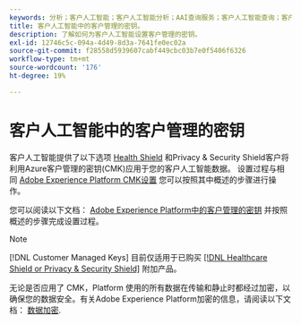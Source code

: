 ```yaml
---
keywords: 分析；客户人工智能；客户人工智能分析；AAI查询服务；客户人工智能查询；客户人工智能分数；CAI中客户管理的键
title: 客户人工智能中的客户管理的密钥。
description: 了解如何为客户人工智能设置客户管理的密钥。
exl-id: 12746c5c-094a-4d49-8d3a-7641fe0ec02a
source-git-commit: f28558d5939607cabf449cbc03b7e0f5406f6326
workflow-type: tm+mt
source-wordcount: '176'
ht-degree: 19%

---
```


# 客户人工智能中的客户管理的密钥

客户人工智能提供了以下选项 [Health Shield](https://www.adobe.com/cn/trust/compliance/hipaa-ready.html) 和Privacy &amp; Security Shield客户将利用Azure客户管理的密钥(CMK)应用于您的客户人工智能数据。 设置过程与相同 [Adobe Experience Platform CMK设置](../../../landing/governance-privacy-security/customer-managed-keys/overview.md) 您可以按照其中概述的步骤进行操作。

您可以阅读以下文档： [Adobe Experience Platform中的客户管理的密钥](../../../landing/governance-privacy-security/encryption.md) 并按照概述的步骤完成设置过程。

>[!NOTE]
>
>[!DNL Customer Managed Keys] 目前仅适用于已购买 [[!DNL Healthcare Shield or Privacy & Security Shield]](https://experienceleague.adobe.com/docs/blueprints-learn/architecture/vertical-blueprints/healthcare-vertical.html?lang=zh-Hans%3Flang%3Den) 附加产品。

无论是否应用了 CMK，Platform 使用的所有数据在传输和静止时都经过加密，以确保您的数据安全。有关Adobe Experience Platform加密的信息，请阅读以下文档： [数据加密](../../../landing/governance-privacy-security/encryption.md).
